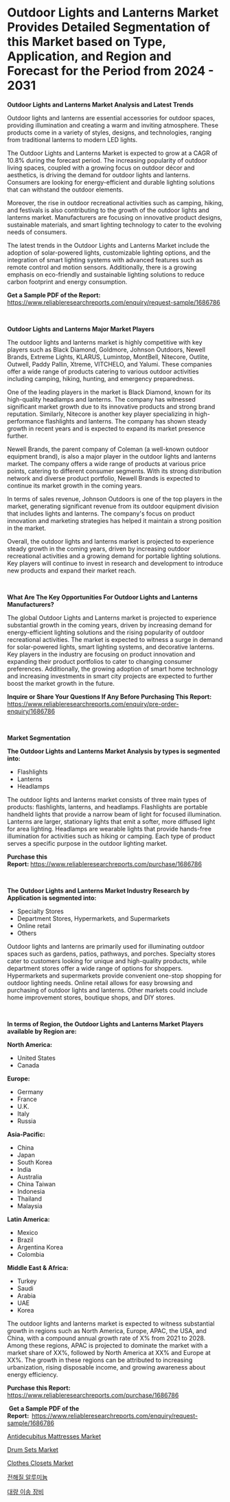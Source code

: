 <p><h1>Outdoor Lights and Lanterns Market Provides Detailed Segmentation of this Market based on Type, Application, and Region and Forecast for the Period from 2024 - 2031</h1></p><p><strong>Outdoor Lights and Lanterns Market Analysis and Latest Trends</strong></p>
<p><p>Outdoor lights and lanterns are essential accessories for outdoor spaces, providing illumination and creating a warm and inviting atmosphere. These products come in a variety of styles, designs, and technologies, ranging from traditional lanterns to modern LED lights.</p><p>The Outdoor Lights and Lanterns Market is expected to grow at a CAGR of 10.8% during the forecast period. The increasing popularity of outdoor living spaces, coupled with a growing focus on outdoor décor and aesthetics, is driving the demand for outdoor lights and lanterns. Consumers are looking for energy-efficient and durable lighting solutions that can withstand the outdoor elements.</p><p>Moreover, the rise in outdoor recreational activities such as camping, hiking, and festivals is also contributing to the growth of the outdoor lights and lanterns market. Manufacturers are focusing on innovative product designs, sustainable materials, and smart lighting technology to cater to the evolving needs of consumers.</p><p>The latest trends in the Outdoor Lights and Lanterns Market include the adoption of solar-powered lights, customizable lighting options, and the integration of smart lighting systems with advanced features such as remote control and motion sensors. Additionally, there is a growing emphasis on eco-friendly and sustainable lighting solutions to reduce carbon footprint and energy consumption.</p></p>
<p><strong>Get a Sample PDF of the Report:&nbsp;</strong> <a href="https://www.reliableresearchreports.com/enquiry/request-sample/1686786">https://www.reliableresearchreports.com/enquiry/request-sample/1686786</a></p>
<p>&nbsp;</p>
<p><strong>Outdoor Lights and Lanterns Major Market Players</strong></p>
<p><p>The outdoor lights and lanterns market is highly competitive with key players such as Black Diamond, Goldmore, Johnson Outdoors, Newell Brands, Extreme Lights, KLARUS, Lumintop, MontBell, Nitecore, Outlite, Outwell, Paddy Pallin, Xtreme, VITCHELO, and Yalumi. These companies offer a wide range of products catering to various outdoor activities including camping, hiking, hunting, and emergency preparedness.</p><p>One of the leading players in the market is Black Diamond, known for its high-quality headlamps and lanterns. The company has witnessed significant market growth due to its innovative products and strong brand reputation. Similarly, Nitecore is another key player specializing in high-performance flashlights and lanterns. The company has shown steady growth in recent years and is expected to expand its market presence further.</p><p>Newell Brands, the parent company of Coleman (a well-known outdoor equipment brand), is also a major player in the outdoor lights and lanterns market. The company offers a wide range of products at various price points, catering to different consumer segments. With its strong distribution network and diverse product portfolio, Newell Brands is expected to continue its market growth in the coming years.</p><p>In terms of sales revenue, Johnson Outdoors is one of the top players in the market, generating significant revenue from its outdoor equipment division that includes lights and lanterns. The company's focus on product innovation and marketing strategies has helped it maintain a strong position in the market.</p><p>Overall, the outdoor lights and lanterns market is projected to experience steady growth in the coming years, driven by increasing outdoor recreational activities and a growing demand for portable lighting solutions. Key players will continue to invest in research and development to introduce new products and expand their market reach.</p></p>
<p>&nbsp;</p>
<p><strong>What Are The Key Opportunities For Outdoor Lights and Lanterns Manufacturers?</strong></p>
<p><p>The global Outdoor Lights and Lanterns market is projected to experience substantial growth in the coming years, driven by increasing demand for energy-efficient lighting solutions and the rising popularity of outdoor recreational activities. The market is expected to witness a surge in demand for solar-powered lights, smart lighting systems, and decorative lanterns. Key players in the industry are focusing on product innovation and expanding their product portfolios to cater to changing consumer preferences. Additionally, the growing adoption of smart home technology and increasing investments in smart city projects are expected to further boost the market growth in the future.</p></p>
<p><strong>Inquire or Share Your Questions If Any Before Purchasing This Report:</strong> <a href="https://www.reliableresearchreports.com/enquiry/pre-order-enquiry/1686786">https://www.reliableresearchreports.com/enquiry/pre-order-enquiry/1686786</a></p>
<p>&nbsp;</p>
<p><strong>Market Segmentation</strong></p>
<p><strong>The Outdoor Lights and Lanterns Market Analysis by types is segmented into:</strong></p>
<p><ul><li>Flashlights</li><li>Lanterns</li><li>Headlamps</li></ul></p>
<p><p>The outdoor lights and lanterns market consists of three main types of products: flashlights, lanterns, and headlamps. Flashlights are portable handheld lights that provide a narrow beam of light for focused illumination. Lanterns are larger, stationary lights that emit a softer, more diffused light for area lighting. Headlamps are wearable lights that provide hands-free illumination for activities such as hiking or camping. Each type of product serves a specific purpose in the outdoor lighting market.</p></p>
<p><strong>Purchase this Report:&nbsp;</strong><a href="https://www.reliableresearchreports.com/purchase/1686786">https://www.reliableresearchreports.com/purchase/1686786</a></p>
<p>&nbsp;</p>
<p><strong>The Outdoor Lights and Lanterns Market Industry Research by Application is segmented into:</strong></p>
<p><ul><li>Specialty Stores</li><li>Department Stores, Hypermarkets, and Supermarkets</li><li>Online retail</li><li>Others</li></ul></p>
<p><p>Outdoor lights and lanterns are primarily used for illuminating outdoor spaces such as gardens, patios, pathways, and porches. Specialty stores cater to customers looking for unique and high-quality products, while department stores offer a wide range of options for shoppers. Hypermarkets and supermarkets provide convenient one-stop shopping for outdoor lighting needs. Online retail allows for easy browsing and purchasing of outdoor lights and lanterns. Other markets could include home improvement stores, boutique shops, and DIY stores.</p></p>
<p>&nbsp;</p>
<p><strong>In terms of Region, the Outdoor Lights and Lanterns Market Players available by Region are:</strong></p>
<p>
    <p> <strong> North America: </strong>
        <ul>
            <li>United States</li>
            <li>Canada</li>
        </ul>
        </p> 
    <p> <strong> Europe: </strong>
        <ul>
            <li>Germany</li>
            <li>France</li>
            <li>U.K.</li>
            <li>Italy</li>
            <li>Russia</li>
        </ul>
        </p> 
    <p> <strong> Asia-Pacific: </strong>
        <ul>
            <li>China</li>
            <li>Japan</li>
            <li>South Korea</li>
            <li>India</li>
            <li>Australia</li>
            <li>China Taiwan</li>
            <li>Indonesia</li>
            <li>Thailand</li>
            <li>Malaysia</li>
        </ul>
        </p> 
    <p> <strong> Latin America: </strong>
        <ul>
            <li>Mexico</li>
            <li>Brazil</li>
            <li>Argentina Korea</li>
            <li>Colombia</li>
        </ul>
        </p> 
    <p> <strong> Middle East & Africa: </strong>
        <ul>
            <li>Turkey</li>
            <li>Saudi</li>
            <li>Arabia</li>
            <li>UAE</li>
            <li>Korea</li>
        </ul>
    </p>
    </p>
<p><p>The outdoor lights and lanterns market is expected to witness substantial growth in regions such as North America, Europe, APAC, the USA, and China, with a compound annual growth rate of X% from 2021 to 2028. Among these regions, APAC is projected to dominate the market with a market share of XX%, followed by North America at XX% and Europe at XX%. The growth in these regions can be attributed to increasing urbanization, rising disposable income, and growing awareness about energy efficiency.</p></p>
<p><strong>Purchase this Report: </strong><a href="https://www.reliableresearchreports.com/purchase/1686786">https://www.reliableresearchreports.com/purchase/1686786</a></p>
<p>&nbsp;<strong>Get a Sample PDF of the Report:&nbsp;&nbsp;</strong><a href="https://www.reliableresearchreports.com/enquiry/request-sample/1686786">https://www.reliableresearchreports.com/enquiry/request-sample/1686786</a></p>
<p><strong></strong></p>
<p><p><a href="https://issuu.com/reportprime-2/docs/antidecubitus-mattresses-market-size-2030.pptx">Antidecubitus Mattresses Market</a></p><p><a href="https://github.com/derrinmiltonellis35gcl/Market-Research-Report-List-1/blob/main/drum-sets-market.md">Drum Sets Market</a></p><p><a href="https://github.com/Chiragrp22/Market-Research-Report-List-3/blob/main/clothes-closets-market.md">Clothes Closets Market</a></p><p><a href="https://medium.com/@percymckty3ytenzie89676/%EC%A0%84%ED%95%B4-%EC%95%8C%EB%A3%A8%EB%AF%B8%EB%8A%84-%EC%8B%9C%EC%9E%A5-%EC%9C%A0%ED%98%95-%EC%9D%91%EC%9A%A9-%EB%B0%8F-%EC%A7%80%EB%A6%AC%EB%B3%84-%EC%A2%85%ED%95%A9-%ED%8F%89%EA%B0%80-9cdc6b2733cd">전해질 알루미늄</a></p><p><a href="https://github.com/fredrickeglers/Market-Research-Report-List-1/blob/main/73818293984.md">대량 이송 장비</a></p></p>